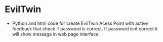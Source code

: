# EvilTwin
- Python and html code for create EvilTwin Acess Point with active feedback that check if password is correct. If password isnt correct it will show message in web page interface.
